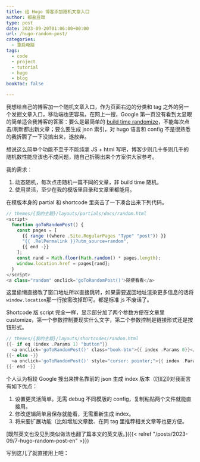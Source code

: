 ```yaml
---
title: 给 Hugo 博客添加随机文章入口
author: 椒盐豆豉
type: post
date: 2023-09-20T01:06:00+00:00
url: /hugo-random-post/
categories:
  - 重启电脑
tags:
  - code
  - project
  - tutorial
  - hugo 
  - blog
bookToc: false

---
```


我想给自己的博客加一个随机文章入口，作为页面右边的分类和 tag 之外的另一个发掘文章入口，移动端也更容易。在网上一搜，Google 第一页没有看到太显眼的简单适合我博客的答案：要么是最简单的 [build time randomize](https://geekthis.net/post/hugo-random-numbers/)，不能每次点击/刷新都出新文章；要么要生成 json 索引，对 hugo 语言和 config 不是很熟悉的我折腾了一下没搞出来，遂放弃。

想说这么简单个功能不至于不能纯拿 JS + html 写吧，博客少则几十多则几千的随机数性能应该也不成问题，随自己折腾出来个方案供大家参考。

<!--more-->

我的需求：
1. 动态随机，每次点击随机一篇不同的文章，非 build time 随机。
2. 使用灵活，至少在我的模版里目录和文章里都能用。

在模版本身的 partial 和 shortcode 里突击了一下凑合出来下列代码。

```javascript
// themes/{我的主题}/layouts/partials/docs/random.html
<script>
  function goToRandomPost() {
    const pages = [
      {{ range ((where .Site.RegularPages "Type" "post")) }}
      "{{ .RelPermalink }}?utm_source=random",
      {{ end -}}
    ];
    const rand = Math.floor(Math.random() * pages.length);
    window.location.href = pages[rand];
  }
</script>
<a class="random" onclick='goToRandomPost()'>随便看看</a>
```
这里偷懒直接改了窗口地址所以直接跳转，如果需要返回地址渲染更多信息的话将`window.location`那一行按需改掉即可。都是标准 js 不废话了。

Shortcode 版 script 完全一样，显示部分加了两个参数方便在文章里 customize，第一个参数控制要现实什么文字，第二个参数控制是链接形式还是按钮形式。

```go
// themes/{我的主题}/layouts/shortcodes/random.html
{{- if eq (index .Params 1) "button"}}
  <a onclick='goToRandomPost()' class="book-btn">{{ index .Params 0}}</a>
{{- else -}}
  <a onclick='goToRandomPost()' style="cursor: pointer;">{{ index .Params 0}}</a>
{{- end -}}
```

个人认为相较 Google 搜出来排名靠前的 json 生成 index 版本（[[1]](https://discourse.gohugo.io/t/how-to-get-a-random-post-link/28957)[[2]](https://kevinquinn.fun/blog/add-a-random-page-button-to-hugo-site/))对我而言有如下优点：
1. 设置更灵活简单。无需 debug 不同模版的 config，复制粘贴两个文件就能直接用。
2. 修改逻辑简单且保存就能看，无需重新生成 index。
3. 将来要扩展功能（比如增加文章数、在同 tag 里推荐相关文章等也更方便。

[既然英文也没见到类似做法也翻了篇本文的英文版。]({{< relref "/posts/2023-09/7-hugo-random-post-en" >}})

写到这儿了就直接用上吧：
